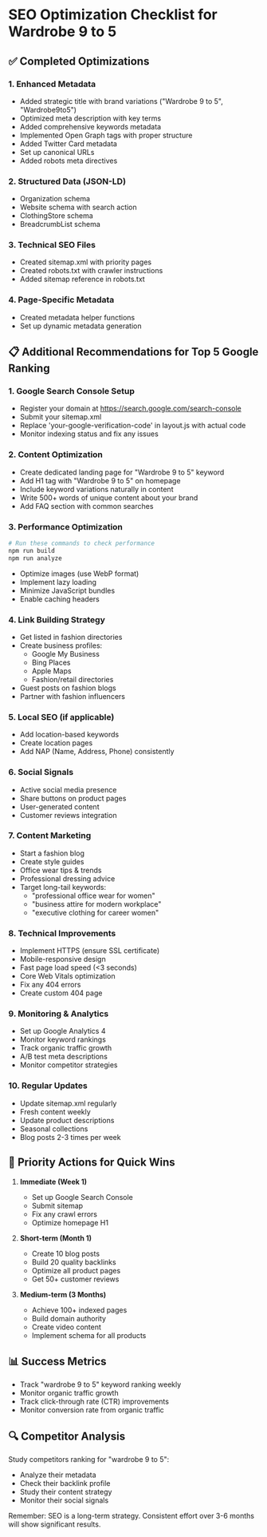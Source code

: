 # SEO Optimization Checklist for Wardrobe 9 to 5

## ✅ Completed Optimizations

### 1. Enhanced Metadata
- Added strategic title with brand variations ("Wardrobe 9 to 5", "Wardrobe9to5")
- Optimized meta description with key terms
- Added comprehensive keywords metadata
- Implemented Open Graph tags with proper structure
- Added Twitter Card metadata
- Set up canonical URLs
- Added robots meta directives

### 2. Structured Data (JSON-LD)
- Organization schema
- Website schema with search action
- ClothingStore schema
- BreadcrumbList schema

### 3. Technical SEO Files
- Created sitemap.xml with priority pages
- Created robots.txt with crawler instructions
- Added sitemap reference in robots.txt

### 4. Page-Specific Metadata
- Created metadata helper functions
- Set up dynamic metadata generation

## 📋 Additional Recommendations for Top 5 Google Ranking

### 1. Google Search Console Setup
- Register your domain at https://search.google.com/search-console
- Submit your sitemap.xml
- Replace 'your-google-verification-code' in layout.js with actual code
- Monitor indexing status and fix any issues

### 2. Content Optimization
- Create dedicated landing page for "Wardrobe 9 to 5" keyword
- Add H1 tag with "Wardrobe 9 to 5" on homepage
- Include keyword variations naturally in content
- Write 500+ words of unique content about your brand
- Add FAQ section with common searches

### 3. Performance Optimization
```bash
# Run these commands to check performance
npm run build
npm run analyze
```
- Optimize images (use WebP format)
- Implement lazy loading
- Minimize JavaScript bundles
- Enable caching headers

### 4. Link Building Strategy
- Get listed in fashion directories
- Create business profiles:
  - Google My Business
  - Bing Places
  - Apple Maps
  - Fashion/retail directories
- Guest posts on fashion blogs
- Partner with fashion influencers

### 5. Local SEO (if applicable)
- Add location-based keywords
- Create location pages
- Add NAP (Name, Address, Phone) consistently

### 6. Social Signals
- Active social media presence
- Share buttons on product pages
- User-generated content
- Customer reviews integration

### 7. Content Marketing
- Start a fashion blog
- Create style guides
- Office wear tips & trends
- Professional dressing advice
- Target long-tail keywords:
  - "professional office wear for women"
  - "business attire for modern workplace"
  - "executive clothing for career women"

### 8. Technical Improvements
- Implement HTTPS (ensure SSL certificate)
- Mobile-responsive design
- Fast page load speed (<3 seconds)
- Core Web Vitals optimization
- Fix any 404 errors
- Create custom 404 page

### 9. Monitoring & Analytics
- Set up Google Analytics 4
- Monitor keyword rankings
- Track organic traffic growth
- A/B test meta descriptions
- Monitor competitor strategies

### 10. Regular Updates
- Update sitemap.xml regularly
- Fresh content weekly
- Update product descriptions
- Seasonal collections
- Blog posts 2-3 times per week

## 🎯 Priority Actions for Quick Wins

1. **Immediate (Week 1)**
   - Set up Google Search Console
   - Submit sitemap
   - Fix any crawl errors
   - Optimize homepage H1

2. **Short-term (Month 1)**
   - Create 10 blog posts
   - Build 20 quality backlinks
   - Optimize all product pages
   - Get 50+ customer reviews

3. **Medium-term (3 Months)**
   - Achieve 100+ indexed pages
   - Build domain authority
   - Create video content
   - Implement schema for all products

## 📊 Success Metrics
- Track "wardrobe 9 to 5" keyword ranking weekly
- Monitor organic traffic growth
- Track click-through rate (CTR) improvements
- Monitor conversion rate from organic traffic

## 🔍 Competitor Analysis
Study competitors ranking for "wardrobe 9 to 5":
- Analyze their metadata
- Check their backlink profile
- Study their content strategy
- Monitor their social signals

Remember: SEO is a long-term strategy. Consistent effort over 3-6 months will show significant results.